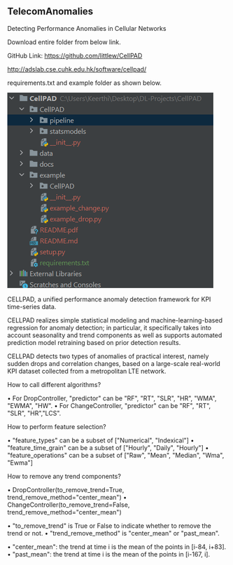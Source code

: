 ## TelecomAnomalies

Detecting Performance Anomalies in Cellular Networks

Download entire folder from below link.

GitHub Link: https://github.com/littlew/CellPAD

http://adslab.cse.cuhk.edu.hk/software/cellpad/




requirements.txt and example folder as shown below.

<img src="imgs/Cellpad.png" alt="My cool logo"/>


CELLPAD, a unified performance anomaly detection framework for KPI time-series data. 

CELLPAD realizes simple statistical modeling and machine-learning-based regression for anomaly detection; in particular, it specifically takes into account seasonality and trend components as well as supports automated prediction model retraining based on prior detection results. 

CELLPAD detects two types of anomalies of practical interest, namely sudden drops and correlation changes, based on a large-scale real-world KPI dataset collected from a metropolitan LTE network.



How to call different algorithms?

• For DropController, "predictor" can be "RF", "RT", "SLR", "HR", "WMA", "EWMA", "HW".
• For ChangeController, "predictor" can be "RF", "RT", "SLR", "HR","LCS".


How to perform feature selection?

• "feature_types" can be a subset of ["Numerical", "Indexical"]
• "feature_time_grain" can be a subset of ["Hourly", "Daily", "Hourly"]
• "feature_operations" can be a subset of ["Raw", "Mean", "Median", "Wma", "Ewma"]

How to remove any trend components?

•	DropController(to_remove_trend=True, trend_remove_method="center_mean")
•	ChangeController(to_remove_trend=False, trend_remove_method="center_mean")

•	"to_remove_trend" is True or False to indicate whether to remove the trend or not.
•	"trend_remove_method" is "center_mean" or "past_mean".

•	"center_mean": the trend at time i is the mean of the points in [i-84, i+83].
•	"past_mean": the trend at time i is the mean of the points in [i-167, i].

